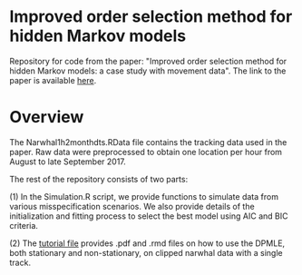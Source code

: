# Improved order selection method for hidden Markov models


Repository for code from the paper: "Improved order selection method for hidden Markov models: a case study with movement data". The link to the paper is available [here](https://arxiv.org/abs/2411.18826).

# Overview
The Narwhal1h2monthdts.RData file contains the tracking data used in the paper. Raw data were preprocessed to obtain one location per hour from August to late September 2017.


The rest of the repository consists of two parts:


(1) In the Simulation.R script, we provide functions to simulate data from various misspecification scenarios. We also provide details of the initialization and fitting process to select the best model using AIC and BIC criteria.

(2) The [tutorial file](Code_DPMLE_MEE/Tutorial) provides .pdf and .rmd files on how to use the DPMLE, both stationary and non-stationary, on clipped narwhal data with a single track. 



